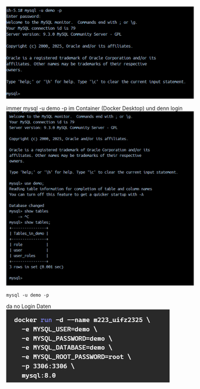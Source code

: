 ![img.png](img.png)

immer mysql -u demo -p im Container (Docker Desktop) und denn login
![img_1.png](img_1.png)

````
mysql -u demo -p
````
da no Login Daten
![img_2.png](img_2.png)